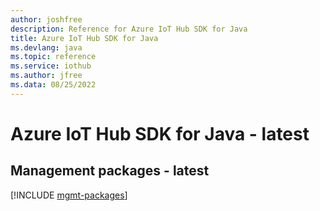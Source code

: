 ```yaml
---
author: joshfree
description: Reference for Azure IoT Hub SDK for Java
title: Azure IoT Hub SDK for Java
ms.devlang: java
ms.topic: reference
ms.service: iothub
ms.author: jfree
ms.data: 08/25/2022
---
```

# Azure IoT Hub SDK for Java - latest

## Management packages - latest
[!INCLUDE [mgmt-packages](iot-hub-mgmt-index.md)]